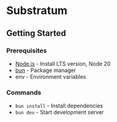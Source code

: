 # Substratum

## Getting Started

### Prerequisites

- [Node.js](https://nodejs.org/en/) - Install LTS version, Node 20
- [bun](https://bun.sh/docs/installation) - Package manager
- env - Environment variables

### Commands

- `bun install` - Install dependencies
- `bun dev` - Start development server
